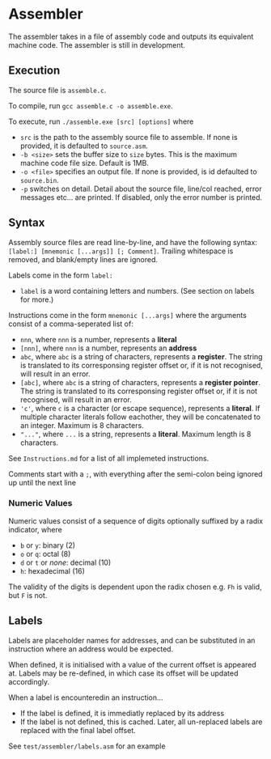 # Assembler

The assembler takes in a file of assembly code and outputs its equivalent machine code. The assembler is still in development.

## Execution

The source file is `assemble.c`.

To compile, run `gcc assemble.c -o assemble.exe`.

To execute, run `./assemble.exe [src] [options]` where
  - `src` is the path to the assembly source file to assemble. If none is provided, it is defaulted to `source.asm`.
  - `-b <size>` sets the buffer size to `size` bytes. This is the maximum machine code file size. Default is 1MB.
  - `-o <file>` specifies an output file. If none is provided, is id defaulted to `source.bin`.
  - `-p` switches on detail. Detail about the source file, line/col reached, error messages etc... are printed. If disabled, only the error number is printed.

## Syntax

Assembly source files are read line-by-line, and have the following syntax: `[label:] [mnemonic [...args]] [; Comment]`. Trailing whitespace is removed, and blank/empty lines are ignored.

Labels come in the form `label:`
  - `label` is a word containing letters and numbers. (See section on labels for more.)

Instructions come in the form `mnemonic [...args]` where the arguments consist of a comma-seperated list of:
  - `nnn`, where `nnn` is a number, represents a **literal**
  - `[nnn]`, where `nnn` is a number, represents an **address**
  - `abc`, where `abc` is a string of characters, represents a **register**. The string is translated to its corresponsing register offset or, if it is not recognised, will result in an error.
  - `[abc]`, where `abc` is a string of characters, represents a **register pointer**. The string is translated to its corresponsing register offset or, if it is not recognised, will result in an error.
  - `'c'`, where `c` is a character (or escape sequence), represents a **literal**. If multiple character literals follow eachother, they will be concatenated to an integer. Maximum is 8 characters.
  - `"..."`, where `...` is a string, represents a **literal**. Maximum length is 8 characters.

See `Instructions.md` for a list of all implemeted instructions.

Comments start with a `;`, with everything after the semi-colon being ignored up until the next line

### Numeric Values

Numeric values consist of a sequence of digits optionally suffixed by a radix indicator, where
  - `b` or `y`: binary (2)
  - `o` or `q`: octal (8)
  - `d` or `t` or *none*: decimal (10)
  - `h`: hexadecimal (16)

The validity of the digits is dependent upon the radix chosen e.g. `Fh` is valid, but `F` is not.

## Labels

Labels are placeholder names for addresses, and can be substituted in an instruction where an address would be expected.

When defined, it is initialised with a value of the current offset is appeared at. Labels may be re-defined, in which case its offset will be updated accordingly.

When a label is encounteredin an instruction...
  - If the label is defined, it is immediatly replaced by its address
  - If the label is not defined, this is cached. Later, all un-replaced labels are replaced with the final label offset.

See `test/assembler/labels.asm` for an example

